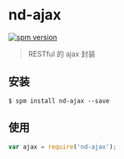 # nd-ajax

[![spm version](http://spm.crossjs.com/badge/nd-ajax)](http://spm.crossjs.com/package/nd-ajax)

> RESTful 的 ajax 封装

## 安装

```
$ spm install nd-ajax --save
```

## 使用

```js
var ajax = require('nd-ajax');
```
